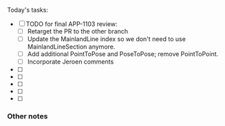 Today's tasks:
- [ ] TODO for final APP-1103 review:
    - [ ] Retarget the PR to the other branch
    - [ ] Update the MainlandLine index so we don't need to use MainlandLineSection  anymore.
    - [ ] Add additional PointToPose and PoseToPose; remove PointToPoint.
    - [ ] Incorporate Jeroen comments
- [ ] 
- [ ] 
- [ ] 
- [ ] 
- [ ]  

### Other notes

